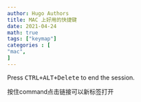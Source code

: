 ```yaml
---
author: Hugo Authors
title: MAC 上好用的快捷键
date: 2021-04-24
math: true
tags: ["keymap"]
categories : [                              
"mac",
]
---
```

Press <kbd><kbd>CTRL</kbd>+<kbd>ALT</kbd>+<kbd>Delete</kbd></kbd> to end the session.

按住command点击链接可以新标签打开
